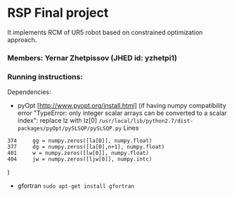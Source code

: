 # RSP Final project
It implements RCM of UR5 robot based on constrained optimization approach.

### Members: Yernar Zhetpissov (JHED id: yzhetpi1)


### Running instructions:
Dependencies:
* pyOpt [http://www.pyopt.org/install.html] (if having numpy compatibility error "TypeError: only integer scalar arrays can be converted to a scalar index": 
replace lz with lz[0] 
`/usr/local/lib/python2.7/dist-packages/pyOpt/pySLSQP/pySLSQP.py`
Lines
```
374     gg = numpy.zeros([la[0]], numpy.float)
377     dg = numpy.zeros([la[0],n+1], numpy.float)
401     w = numpy.zeros([lw[0]], numpy.float)
404     jw = numpy.zeros([ljw[0]], numpy.intc)
```
)
* gfortran
`sudo apt-get install gfortran`






### 

